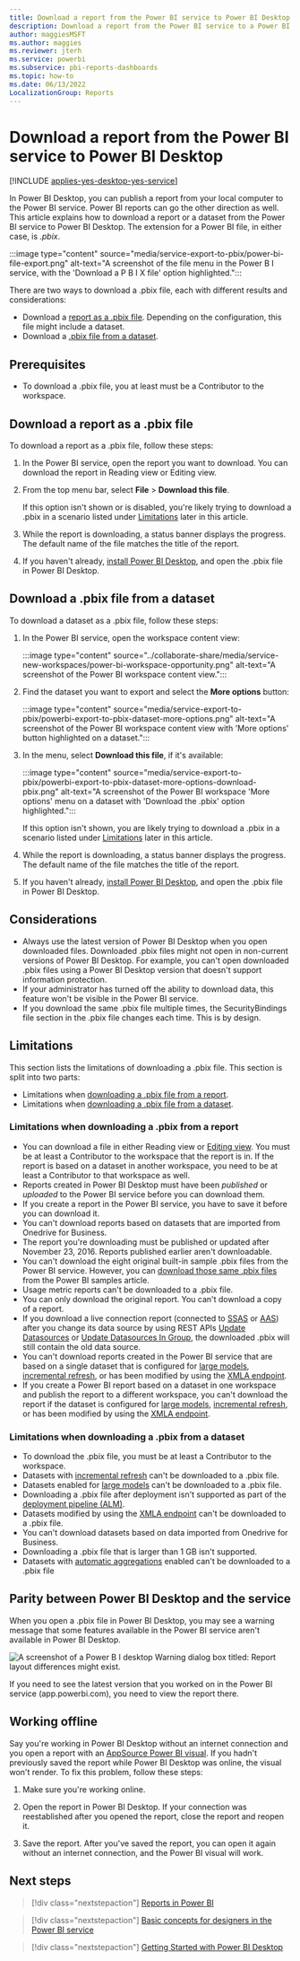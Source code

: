 ```yaml
---
title: Download a report from the Power BI service to Power BI Desktop
description: Download a report from the Power BI service to a Power BI Desktop file
author: maggiesMSFT
ms.author: maggies
ms.reviewer: jterh
ms.service: powerbi
ms.subservice: pbi-reports-dashboards
ms.topic: how-to
ms.date: 06/13/2022
LocalizationGroup: Reports
---
```

# Download a report from the Power BI service to Power BI Desktop

[!INCLUDE [applies-yes-desktop-yes-service](../includes/applies-yes-desktop-yes-service.md)]

In Power BI Desktop, you can publish a report from your local computer to the Power BI service. Power BI reports can go the other direction as well. This article explains how to download a report or a dataset from the Power BI service to Power BI Desktop. The extension for a Power BI file, in either case, is *.pbix*.

:::image type="content" source="media/service-export-to-pbix/power-bi-file-export.png" alt-text="A screenshot of the file menu in the Power B I service, with the 'Download a P B I X file' option highlighted.":::

There are two ways to download a .pbix file, each with different results and considerations:
- Download a [report as a .pbix file](#download-a-report-as-a-pbix-file). Depending on the configuration, this file might include a dataset.
- Download a [.pbix file from a dataset](#download-a-pbix-file-from-a-dataset).

## Prerequisites

* To download a .pbix file, you at least must be a Contributor to the workspace.

## Download a report as a .pbix file

To download a report as a .pbix file, follow these steps:

1. In the Power BI service, open the report you want to download. You can download the report in Reading view or Editing view.

2. From the top menu bar, select **File** > **Download this file**.

    If this option isn't shown or is disabled, you're likely trying to download a .pbix in a scenario listed under [Limitations](#limitations) later in this article.

3. While the report is downloading, a status banner displays the progress. The default name of the file matches the title of the report.

4. If you haven't already, [install Power BI Desktop](../fundamentals/desktop-get-the-desktop.md), and open the .pbix file in Power BI Desktop.

## Download a .pbix file from a dataset

To download a dataset as a .pbix file, follow these steps:

1. In the Power BI service, open the workspace content view: 

    :::image type="content" source="../collaborate-share/media/service-new-workspaces/power-bi-workspace-opportunity.png" alt-text="A screenshot of the Power BI workspace content view.":::

1. Find the dataset you want to export and select the **More options** button:

    :::image type="content" source="media/service-export-to-pbix/powerbi-export-to-pbix-dataset-more-options.png" alt-text="A screenshot of the Power BI workspace content view with 'More options' button highlighted on a dataset.":::

1. In the menu, select **Download this file**, if it's available:

    :::image type="content" source="media/service-export-to-pbix/powerbi-export-to-pbix-dataset-more-options-download-pbix.png" alt-text="A screenshot of the Power BI workspace 'More options' menu on a dataset with 'Download the .pbix' option highlighted.":::

    If this option isn't shown, you are likely trying to download a .pbix in a scenario listed under [Limitations](#limitations) later in this article.

1. While the report is downloading, a status banner displays the progress. The default name of the file matches the title of the report.

1. If you haven't already, [install Power BI Desktop](../fundamentals/desktop-get-the-desktop.md), and open the .pbix file in Power BI Desktop.

## Considerations

* Always use the latest version of Power BI Desktop when you open downloaded files. Downloaded .pbix files might not open in non-current versions of Power BI Desktop. For example, you can't open downloaded .pbix files using a Power BI Desktop version that doesn't support information protection.
* If your administrator has turned off the ability to download data, this feature won't be visible in the Power BI service.
* If you download the same .pbix file multiple times, the SecurityBindings file section in the .pbix file changes each time. This is by design.

## Limitations

This section lists the limitations of downloading a .pbix file. This section is split into two parts:
- Limitations when [downloading a .pbix file from a report](#limitations-when-downloading-a-pbix-from-a-report).
- Limitations when [downloading a .pbix file from a dataset](#limitations-when-downloading-a-pbix-from-a-dataset).

### Limitations when downloading a .pbix from a report

* You can download a file in either Reading view or [Editing view](./service-interact-with-a-report-in-editing-view.md). You must be at least a Contributor to the workspace that the report is in. If the report is based on a dataset in another workspace, you need to be at least a Contributor to that workspace as well.
* Reports created in Power BI Desktop must have been *published* or *uploaded* to the Power BI service before you can download them.
* If you create a report in the Power BI service, you have to save it before you can download it.
* You can't download reports based on datasets that are imported from Onedrive for Business.
* The report you're downloading must be published or updated after November 23, 2016. Reports published earlier aren't downloadable.
* You can't download the eight original built-in sample .pbix files from the Power BI service. However, you can [download those same .pbix files](sample-datasets.md#download-original-sample-power-bi-files) from the Power BI samples article.
* Usage metric reports can't be downloaded to a .pbix file.
* You can only download the original report. You can't download a copy of a report.
* If you download a live connection report (connected to [SSAS](../connect-data/desktop-analysis-services-tabular-data.md) or [AAS](/azure/analysis-services/analysis-services-connect-pbi)) after you change its data source by using REST APIs [Update Datasources](/rest/api/power-bi/datasets/update-datasources) or [Update Datasources In Group](/rest/api/power-bi/datasets/update-datasources-in-group), the downloaded .pbix will still contain the old data source.
* You can't download reports created in the Power BI service that are based on a single dataset that is configured for [large models](../enterprise/service-premium-large-models.md), [incremental refresh](../connect-data/incremental-refresh-configure.md), or has been modified by using the [XMLA endpoint](../enterprise/service-premium-connect-tools.md).
* If you create a Power BI report based on a dataset in one workspace and publish the report to a different workspace, you can't download the report if the dataset is configured for [large models](../enterprise/service-premium-large-models.md), [incremental refresh](../connect-data/incremental-refresh-configure.md), or has been modified by using the [XMLA endpoint](../enterprise/service-premium-connect-tools.md).

### Limitations when downloading a .pbix from a dataset

* To download the .pbix file, you must be at least a Contributor to the workspace.
* Datasets with [incremental refresh](../connect-data/incremental-refresh-configure.md) can't be downloaded to a .pbix file.
* Datasets enabled for [large models](../enterprise/service-premium-large-models.md) can't be downloaded to a .pbix file.
* Downloading a .pbix file after deployment isn't supported as part of the [deployment pipeline (ALM)](./deployment-pipelines-process.md#considerations-and-limitations).
* Datasets modified by using the [XMLA endpoint](../enterprise/service-premium-connect-tools.md) can't be downloaded to a .pbix file.
* You can't download datasets based on data imported from Onedrive for Business.
* Downloading a .pbix file that is larger than 1 GB isn't supported.
* Datasets with [automatic aggregations](../enterprise/aggregations-auto#considerations-and-limitations) enabled can't be downloaded to a .pbix file

## Parity between Power BI Desktop and the service

When you open a .pbix file in Power BI Desktop, you may see a warning message that some features available in the Power BI service aren't available in Power BI Desktop. 

![A screenshot of a Power B I desktop Warning dialog box titled: Report layout differences might exist.](media/service-export-to-pbix/power-bi-export-to-pbix_2.png)

If you need to see the latest version that you worked on in the Power BI service (app.powerbi.com), you need to view the report there.

## Working offline

Say you're working in Power BI Desktop without an internet connection and you open a report with an [AppSource Power BI visual](./../developer/visuals/power-bi-custom-visuals.md#appsource-power-bi-visuals). If you hadn't previously saved the report while Power BI Desktop was online, the visual won't render. To fix this problem, follow these steps:

1. Make sure you're working online.

2. Open the report in Power BI Desktop. If your connection was reestablished after you opened the report, close the report and reopen it.

3. Save the report. After you've saved the report, you can open it again without an internet connection, and the Power BI visual will work.

## Next steps

> [!div class="nextstepaction"]
> [Reports in Power BI](../consumer/end-user-reports.md)

> [!div class="nextstepaction"]
> [Basic concepts for designers in the Power BI service](../fundamentals/service-basic-concepts.md)

> [!div class="nextstepaction"]
> [Getting Started with Power BI Desktop](../fundamentals/desktop-getting-started.md)
